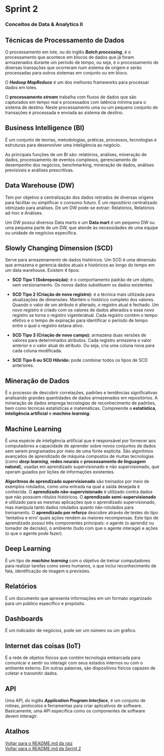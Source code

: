 # Sprint 2

### Conceitos de Data & Analytics II

## Técnicas de Processamento de Dados

O processamento em lote, ou do inglês ***Batch processing***, é o processamento que acontece em blocos de dados que já foram armazenados durante um período de tempo, ou seja, é o processamento de diversas transações que ocorreram num sistema de origem e serão processadas para outros sistemas em conjunto ou em bloco.

O ***Hadoop MapReduce*** é um dos melhores frameworks para processar dados em lotes.

O **processamento *stream*** trabalha com fluxos de dados que são capturados em tempo real e processados com latência mínima para o sistema de destino. Neste processamento uma ou um pequeno conjunto de transações é processada e enviada ao sistema de destino.

## Business Intelligence (BI)

É um conjunto de teorias, metodologias, práticas, processos, tecnologias e estruturas para desenvolver uma inteligência ao negócio.

As principais funções de um BI são: relatórios, análises, mineração de dados, processamento de eventos complexos, gerenciamento de desempenho dos negócios, benchmarking, mineração de dados, análises previsíveis e análises prescritivas.

## Data Warehouse (DW)

Tem por objetivo a centralização dos dados retirados de diversas origens para facilitar ou simplificar o consumo futuro. É um repositório centralizado otimizado para análises. De um DW pode-se extrair: Relatórios, Relatórios ad-hoc e Análises.

Um DW possui diversos Data marts e um **Data mart** é um pequeno DW ou uma pequena parte de um DW, que atende às necessidades de uma equipe ou unidade de negócios específica.

## Slowly Changing Dimension (SCD)

Serve para armazenamento de dados históricos. Um SCD é uma dimensão que armazena e gerencia dados atuais e históricos ao longo do tempo em um data warehouse. Existem 4 tipos:

* **SCD Tipo 1 (Sobreposição)**: é o comportamento padrão de um objeto, sem versionamento. Os novos dados substituem os dados existentes

* **SCD Tipo 2 (Criação de novo registro):** é a técnica mais utilizada para atualizações de dimensões. Mantém o histórico completo dos valores. Quando o valor de um atributo é alterado, o registro atual é fechado. Um novo registro é criado com os valores de dados alterados e esse novo registro se torna o registro vigente/atual. Cada registro contém o tempo efetivo e o tempo de expiração para identificar o período de tempo entre o qual o registro estava ativo.

* **SCD Tipo 3 (Criação de novo campo):** armazena duas versões de valores para determinados atributos. Cada registro armazena o valor anterior e o valor atual do atributo. Ou seja, cria uma coluna nova para cada coluna modificada.

* **SCD Tipo 6 ou SCD Híbrido:** pode combinar todos os tipos de SCD anteriores.

## Mineração de Dados

É o processo de descobrir correlações, padrões e tendências significativas analisando grandes quantidades de dados armazenados em repositórios. A mineração de dados emprega tecnologias de reconhecimento de padrões, bem como técnicas estatísticas e matemáticas. Compreende a **estatística**, **inteligência artificial** e ***machine learning***.

## Machine Learning

É uma espécie de inteligência artificial que é responsável por fornecer aos computadores a capacidade de aprender sobre novos conjuntos de dados sem serem programados por meio de uma fonte explícita. São algoritmos avançados de aprendizado de máquina compostos de muitas tecnologias (como ***deep learning***, **redes neurais** e **processamento de linguagem natural**), usadas em aprendizado supervisionado e não supervisionado, que operam guiados por lições de informações existentes.

**Algoritmos de aprendizado supervisionado** são treinados por meio de exemplos rotulados, como uma entrada na qual a saída desejada é conhecida. O **aprendizado não-supervisionado** é utilizado contra dados que não possuem rótulos históricos. O **aprendizado semi-supervisionado** é utilizado para as mesmas aplicações que o aprendizado supervisionado, mas manipula tanto dados rotulados quanto não-rotulados para treinamento. O **aprendizado por reforço** descobre através de testes do tipo 'tentativa e erro' quais ações rendem as maiores recompensas. Este tipo de aprendizado possui três componentes principais: o agente (o aprendiz ou tomador de decisão), o ambiente (tudo com que o agente interage) e ações (o que o agente pode fazer).

## Deep Learning

É um tipo de ***machine learning*** com o objetivo de treinar computadores para realizar tarefas como seres humanos, o que inclui reconhecimento de fala, identificação de imagem e previsões.

## Relatórios

É um documento que apresenta informações em um formato organizado para um público específico e propósito.

## Dashboards

É um indicador de negócios, pode ser um número ou um gráfico.


## Internet das coisas (IoT)

É a rede de objetos físicos que contém tecnologia embarcada para comunicar e sentir ou interagir com seus estados internos ou com o ambiente externo. Em outras palavras, são dispositivos físicos capazes de coletar e transmitir dados.

## API

Uma API, do inglês ***Application Program Interface***, é um conjunto de rotinas, protocolos e ferramentas para criar aplicativos de software. Basicamente, uma API especifica como os componentes de software devem interagir.

## Atalhos
[Voltar para o README.md da raiz](/README.md)\
[Voltar para o README.md da Sprint 2](/Sprint%202/README.md)
